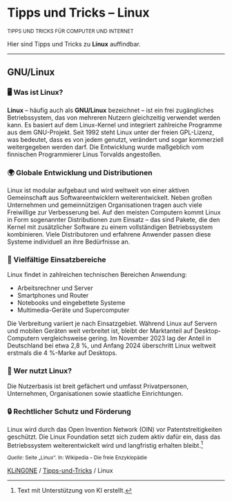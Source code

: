 # Tipps und Tricks&nbsp;– Linux

<small>TIPPS UND TRICKS FÜR COMPUTER UND INTERNET</small>

Hier sind Tipps und Tricks zu **Linux** auffindbar.

---

## GNU/Linux

### 🖥️ Was ist Linux?

**Linux** – häufig auch als **GNU/Linux** bezeichnet – ist ein frei zugängliches Betriebssystem, das von mehreren Nutzern gleichzeitig verwendet werden kann. Es basiert auf dem Linux-Kernel und integriert zahlreiche Programme aus dem GNU-Projekt. Seit 1992 steht Linux unter der freien GPL-Lizenz, was bedeutet, dass es von jedem genutzt, verändert und sogar kommerziell weitergegeben werden darf. Die Entwicklung wurde maßgeblich vom finnischen Programmierer Linus Torvalds angestoßen.

### 🌍 Globale Entwicklung und Distributionen

Linux ist modular aufgebaut und wird weltweit von einer aktiven Gemeinschaft aus Softwareentwicklern weiterentwickelt. Neben großen Unternehmen und gemeinnützigen Organisationen tragen auch viele Freiwillige zur Verbesserung bei. Auf den meisten Computern kommt Linux in Form sogenannter Distributionen zum Einsatz – das sind Pakete, die den Kernel mit zusätzlicher Software zu einem vollständigen Betriebssystem kombinieren. Viele Distributoren und erfahrene Anwender passen diese Systeme individuell an ihre Bedürfnisse an.

### 📱 Vielfältige Einsatzbereiche

Linux findet in zahlreichen technischen Bereichen Anwendung:

* Arbeitsrechner und Server
* Smartphones und Router
* Notebooks und eingebettete Systeme
* Multimedia-Geräte und Supercomputer

Die Verbreitung variiert je nach Einsatzgebiet. Während Linux auf Servern und mobilen Geräten weit verbreitet ist, bleibt der Marktanteil auf Desktop-Computern vergleichsweise gering. Im November 2023 lag der Anteil in Deutschland bei etwa 2,8 %, und Anfang 2024 überschritt Linux weltweit erstmals die 4 %-Marke auf Desktops.

### 👥 Wer nutzt Linux?

Die Nutzerbasis ist breit gefächert und umfasst Privatpersonen, Unternehmen, Organisationen sowie staatliche Einrichtungen.

### 🔒 Rechtlicher Schutz und Förderung

Linux wird durch das Open Invention Network (OIN) vor Patentstreitigkeiten geschützt. Die Linux Foundation setzt sich zudem aktiv dafür ein, dass das Betriebssystem weiterentwickelt wird und langfristig erhalten bleibt.[^1]

[^1]: Text mit Unterstützung von KI erstellt.

<sub>_Quelle:_ Seite „Linux“. In: Wikipedia – Die freie Enzyklopädie</sub>

[KLiNG0NE](https://github.com/KLiNG0NE) / [Tipps-und-Tricks](https://github.com/KLiNG0NE/Tipps-und-Tricks/) / Linux


